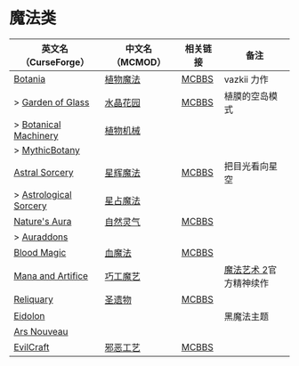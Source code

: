 # 魔法类

| 英文名（CurseForge）                                                                        | 中文名（MCMOD）                                  | 相关链接                                              | 备注                                                          |
| ------------------------------------------------------------------------------------------- | ------------------------------------------------ | ----------------------------------------------------- | ------------------------------------------------------------- |
| [Botania](https://www.curseforge.com/minecraft/mc-mods/botania)                             | [植物魔法](https://www.mcmod.cn/class/332.html)  | [MCBBS](https://www.mcbbs.net/thread-722470-1-1.html) | vazkii 力作                                                   |
| > [Garden of Glass](https://www.curseforge.com/minecraft/mc-mods/botania-garden-of-glass)   | [水晶花园](https://www.mcmod.cn/class/645.html)  | [MCBBS](https://www.mcbbs.net/thread-541959-1-1.html) | 植膜的空岛模式                                                |
| > [Botanical Machinery](https://www.curseforge.com/minecraft/mc-mods/botanical-machinery)   | [植物机械](https://www.mcmod.cn/class/3141.html) |                                                       |                                                               |
| > [MythicBotany](https://www.curseforge.com/minecraft/mc-mods/mythicbotany)                 |                                                  |                                                       |                                                               |
| [Astral Sorcery](https://www.curseforge.com/minecraft/mc-mods/astral-sorcery)               | [星辉魔法](https://www.mcmod.cn/class/639.html)  | [MCBBS](https://www.mcbbs.net/thread-710454-1-1.html) | 把目光看向星空                                                |
| > [Astrological Sorcery](https://www.curseforge.com/minecraft/mc-mods/astrological-sorcery) | [星占魔法](https://www.mcmod.cn/class/3253.html) |                                                       |                                                               |
| [Nature's Aura](https://www.curseforge.com/minecraft/mc-mods/natures-aura)                  | [自然灵气](https://www.mcmod.cn/class/1547.html) | [MCBBS](https://www.mcbbs.net/thread-858351-1-1.html) |                                                               |
| > [Auraddons](https://www.curseforge.com/minecraft/mc-mods/auraddons)                       |                                                  |                                                       |                                                               |
| [Blood Magic](https://www.curseforge.com/minecraft/mc-mods/blood-magic)                     | [血魔法](https://www.mcmod.cn/class/528.html)    | [MCBBS](https://www.mcbbs.net/thread-566726-1-1.html) |                                                               |
| [Mana and Artifice](https://www.curseforge.com/minecraft/mc-mods/mana-and-artifice)         | [巧工魔艺](https://www.mcmod.cn/class/2773.html) |                                                       | [魔法艺术 2](https://www.mcmod.cn/class/203.html)官方精神续作 |
| [Reliquary](https://www.curseforge.com/minecraft/mc-mods/reliquary-v1-3)                    | [圣遗物](https://www.mcmod.cn/class/525.html)    | [MCBBS](https://www.mcbbs.net/thread-842186-1-1.html) |                                                               |
| [Eidolon](https://www.curseforge.com/minecraft/mc-mods/eidolon)                             |                                                  |                                                       | 黑魔法主题                                                    |
| [Ars Nouveau](https://www.curseforge.com/minecraft/mc-mods/ars-nouveau)                     |                                                  |                                                       |                                                               |
| [EvilCraft](https://www.curseforge.com/minecraft/mc-mods/evilcraft)                         | [邪恶工艺](https://www.mcmod.cn/class/352.html)  | [MCBBS](https://www.mcbbs.net/thread-420085-1-1.html) |                                                               |
